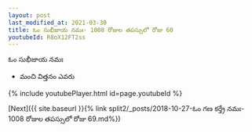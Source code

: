 ```yaml
---
layout: post
last_modified_at: 2021-03-30
title: ఓం సుభీజాయ నమః- 1008 రోజుల తపస్సులో రోజు 60
youtubeId: R8oX12FT2ss
---
```

 
 
 ఓం సుభీజాయ నమః  
 
 -  మంచి విత్తనం ఎవరు 
 
  
 
  
 
 
 
 
 
 


{% include youtubePlayer.html id=page.youtubeId %}
 
[Next]({{ site.baseurl }}{% link  split2/_posts/2018-10-27-ఓం గణ కర్త్రే నమః- 1008 రోజుల తపస్సులో రోజు 69.md%})
 
